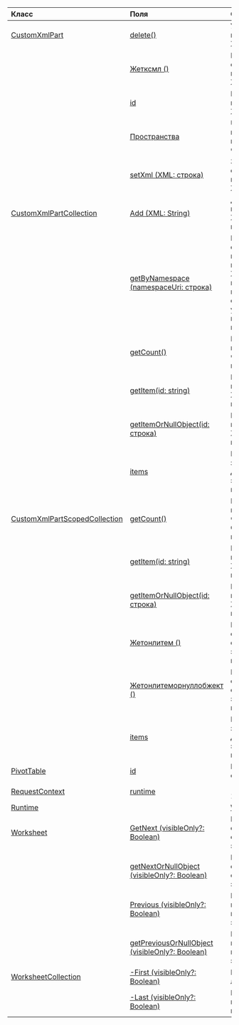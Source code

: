 | Класс | Поля | Описание |
|:---|:---|:---|
|[CustomXmlPart](/javascript/api/excel/excel.customxmlpart)|[delete()](/javascript/api/excel/excel.customxmlpart#delete--)|Удаляет пользовательскую XML-часть.|
||[Жетксмл ()](/javascript/api/excel/excel.customxmlpart#getxml--)|Получает полное содержимое пользовательской XML-части.|
||[id](/javascript/api/excel/excel.customxmlpart#id)|ИДЕНТИФИКАТОР пользовательской XML-части.|
||[Пространства](/javascript/api/excel/excel.customxmlpart#namespaceuri)|URI пространства имен настраиваемой части XML.|
||[setXml (XML: строка)](/javascript/api/excel/excel.customxmlpart#setxml-xml-)|Задает полное содержимое пользовательской XML-части.|
|[CustomXmlPartCollection](/javascript/api/excel/excel.customxmlpartcollection)|[Add (XML: String)](/javascript/api/excel/excel.customxmlpartcollection#add-xml-)|Добавляет новую пользовательскую XML-часть в книгу.|
||[getByNamespace (namespaceUri: строка)](/javascript/api/excel/excel.customxmlpartcollection#getbynamespace-namespaceuri-)|Получает новую ограниченную коллекцию пользовательских XML-частей, пространства имен которых совпадают с указанным пространством имен.|
||[getCount()](/javascript/api/excel/excel.customxmlpartcollection#getcount--)|Получает количество частей CustomXml в коллекции.|
||[getItem(id: string)](/javascript/api/excel/excel.customxmlpartcollection#getitem-id-)|Получает пользовательскую XML-часть по идентификатору.|
||[getItemOrNullObject(id: строка)](/javascript/api/excel/excel.customxmlpartcollection#getitemornullobject-id-)|Получает пользовательскую XML-часть по идентификатору.|
||[items](/javascript/api/excel/excel.customxmlpartcollection#items)|Получает загруженные дочерние элементы в этой коллекции.|
|[CustomXmlPartScopedCollection](/javascript/api/excel/excel.customxmlpartscopedcollection)|[getCount()](/javascript/api/excel/excel.customxmlpartscopedcollection#getcount--)|Получает количество частей CustomXML в этой коллекции.|
||[getItem(id: string)](/javascript/api/excel/excel.customxmlpartscopedcollection#getitem-id-)|Получает пользовательскую XML-часть по идентификатору.|
||[getItemOrNullObject(id: строка)](/javascript/api/excel/excel.customxmlpartscopedcollection#getitemornullobject-id-)|Получает пользовательскую XML-часть по идентификатору.|
||[Жетонлитем ()](/javascript/api/excel/excel.customxmlpartscopedcollection#getonlyitem--)|Если коллекция содержит ровно один элемент, этот метод возвращает его.|
||[Жетонлитеморнуллобжект ()](/javascript/api/excel/excel.customxmlpartscopedcollection#getonlyitemornullobject--)|Если коллекция содержит ровно один элемент, этот метод возвращает его.|
||[items](/javascript/api/excel/excel.customxmlpartscopedcollection#items)|Получает загруженные дочерние элементы в этой коллекции.|
|[PivotTable](/javascript/api/excel/excel.pivottable)|[id](/javascript/api/excel/excel.pivottable#id)|Идентификатор сводной таблицы.|
|[RequestContext](/javascript/api/excel/excel.requestcontext)|[runtime](/javascript/api/excel/excel.requestcontext#runtime)|[API Set: ExcelApi 1,5]|
|[Runtime](/javascript/api/excel/excel.runtime)||[Workbook](/javascript/api/excel/excel.workbook)|[customXmlParts](/javascript/api/excel/excel.workbook#customxmlparts)|Представляет коллекцию настраиваемых XML-частей, которые содержит эта книга.|
|[Worksheet](/javascript/api/excel/excel.worksheet)|[GetNext (visibleOnly?: Boolean)](/javascript/api/excel/excel.worksheet#getnext-visibleonly-)|Получает лист, следующий по отношению к элементу.|
||[getNextOrNullObject (visibleOnly?: Boolean)](/javascript/api/excel/excel.worksheet#getnextornullobject-visibleonly-)|Получает лист, следующий по отношению к элементу.|
||[Previous (visibleOnly?: Boolean)](/javascript/api/excel/excel.worksheet#getprevious-visibleonly-)|Получает лист, который предшествует этому.|
||[getPreviousOrNullObject (visibleOnly?: Boolean)](/javascript/api/excel/excel.worksheet#getpreviousornullobject-visibleonly-)|Получает лист, который предшествует этому.|
|[WorksheetCollection](/javascript/api/excel/excel.worksheetcollection)|[-First (visibleOnly?: Boolean)](/javascript/api/excel/excel.worksheetcollection#getfirst-visibleonly-)|Получает первый лист в коллекции.|
||[-Last (visibleOnly?: Boolean)](/javascript/api/excel/excel.worksheetcollection#getlast-visibleonly-)|Получает последний лист в коллекции.|
